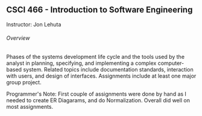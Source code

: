 ## CSCI 466 - Introduction to Software Engineering
Instructor: Jon Lehuta
###### Overview
Phases of the systems development life cycle and the tools used by the analyst in planning, specifying, and implementing a complex computer-based system. Related topics include documentation standards, interaction with users, and design of interfaces. Assignments include at least one major group project.

Programmer's Note: First couple of assignments were done by hand as I needed to create ER Diagarams, and do Normalization. Overall did well on most assignments.
